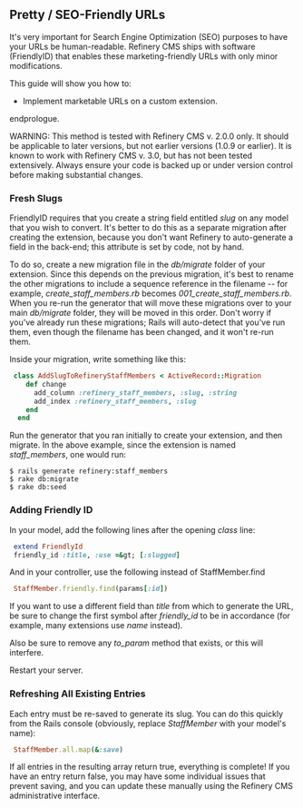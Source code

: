 Pretty / SEO-Friendly URLs
--------------------------

It's very important for Search Engine Optimization (SEO) purposes to
have your URLs be human-readable. Refinery CMS ships with software
(FriendlyID) that enables these marketing-friendly URLs with only minor
modifications.

This guide will show you how to:

-   Implement marketable URLs on a custom extension.

endprologue.

WARNING: This method is tested with Refinery CMS v. 2.0.0 only. It
should be applicable to later versions, but not earlier versions (1.0.9
or earlier). It is known to work with Refinery CMS v. 3.0, but has not
been tested extensively.
Always ensure your code is backed up or under version control before
making substantial changes.

### Fresh Slugs

FriendlyID requires that you create a string field entitled *slug* on
any model that you wish to convert. It's better to do this as a separate
migration after creating the extension, because you don't want Refinery
to auto-generate a field in the back-end; this attribute is set by code,
not by hand.

To do so, create a new migration file in the *db/migrate* folder of your
extension. Since this depends on the previous migration, it's best to
rename the other migrations to include a sequence reference in the
filename -- for example, *create_staff_members.rb* becomes
*001_create_staff_members.rb*. When you re-run the generator that
will move these migrations over to your main *db/migrate* folder, they
will be moved in this order. Don't worry if you've already run these
migrations; Rails will auto-detect that you've run them, even though the
filename has been changed, and it won't re-run them.

Inside your migration, write something like this:
```ruby
 class AddSlugToRefineryStaffMembers < ActiveRecord::Migration
    def change
      add_column :refinery_staff_members, :slug, :string
      add_index :refinery_staff_members, :slug
    end
  end
```

Run the generator that you ran initially to create your extension, and
then migrate. In the above example, since the extension is named
*staff_members*, one would run:

```shell
$ rails generate refinery:staff_members
$ rake db:migrate
$ rake db:seed
```

### Adding Friendly ID

In your model, add the following lines after the opening *class* line:

```ruby
 extend FriendlyId
 friendly_id :title, :use =&gt; [:slugged]
```

And in your controller, use the following instead of StaffMember.find
```ruby
 StaffMember.friendly.find(params[:id])
```

If you want to use a different field than *title* from which to generate
the URL, be sure to change the first symbol after *friendly_id* to be
in accordance (for example, many extensions use *name* instead).

Also be sure to remove any *to_param* method that exists, or this will
interfere.

Restart your server.

### Refreshing All Existing Entries

Each entry must be re-saved to generate its slug. You can do this
quickly from the Rails console (obviously, replace *StaffMember* with
your model's name):

```ruby
 StaffMember.all.map(&:save)
```

If all entries in the resulting array return true, everything is
complete! If you have an entry return false, you may have some
individual issues that prevent saving, and you can update these manually
using the Refinery CMS administrative interface.
